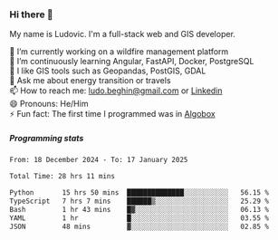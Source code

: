 ### Hi there 👋

My name is Ludovic. I'm a full-stack web and GIS developer.

 🔭 I’m currently working on a wildfire management platform<br/>
 🌱 I’m continuously learning Angular, FastAPI, Docker, PostgreSQL<br/>
 👯 I like GIS tools such as Geopandas, PostGIS, GDAL<br/>
 💬 Ask me about energy transition or travels<br/>
 📫 How to reach me: ludo.beghin@gmail.com or [Linkedin](https://www.linkedin.com/in/ludovic-beghin/)<br/>
 😄 Pronouns: He/Him<br/>
 ⚡ Fun fact: The first time I programmed was in [Algobox](https://fr.wikipedia.org/wiki/Algobox)<br/>

##### Programming stats
<!--START_SECTION:waka-->

```txt
From: 18 December 2024 - To: 17 January 2025

Total Time: 28 hrs 11 mins

Python       15 hrs 50 mins  ██████████████░░░░░░░░░░░   56.15 %
TypeScript   7 hrs 7 mins    ██████▒░░░░░░░░░░░░░░░░░░   25.29 %
Bash         1 hr 43 mins    █▓░░░░░░░░░░░░░░░░░░░░░░░   06.13 %
YAML         1 hr            █░░░░░░░░░░░░░░░░░░░░░░░░   03.55 %
JSON         48 mins         ▓░░░░░░░░░░░░░░░░░░░░░░░░   02.85 %
```

<!--END_SECTION:waka-->
